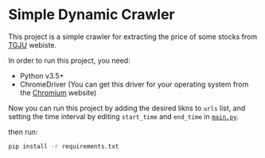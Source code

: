 # Simple Dynamic Crawler
This project is a simple crawler for extracting the price of some stocks from [TGJU](http://www.tgju.org) webiste.

In order to run this project, you need:
- Python v3.5+
- ChromeDriver (You can get this driver for your operating system from the [Chromium](https://chromedriver.chromium.org/downloads) website)

Now you can run this project by adding the desired likns to `urls` list, and setting the time interval by editing `start_time` and `end_time` in [`main.py`](./main.py).

then run:
```bash
pip install -r requirements.txt
```
